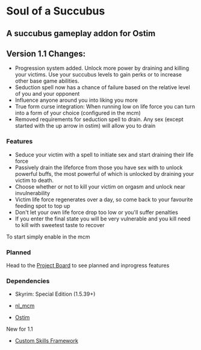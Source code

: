 # Soul of a Succubus
## A succubus gameplay addon for Ostim


Version 1.1 Changes:
-
- Progression system added. Unlock more power by draining and killing your victims. Use your succubus levels to gain perks or to increase other base game abilities.
- Seduction spell now has a chance of failure based on the relative level of you and your opponent
- Influence anyone around you into liking you more
- True form curse integration: When running low on life force you can turn into a form of your choice (configured in the mcm)
- Removed requirements for seduction spell to drain. Any sex (except started with the up arrow in ostim) will allow you to drain 


### Features
- Seduce your victim with a spell to initiate sex and start draining their life force
- Passively drain the lifeforce from those you have sex with to unlock powerful buffs, the most powerful of which is unlocked by draining your victim to death.
- Choose whether or not to kill your victim on orgasm and unlock near invulnerability
- Victim life force regenerates over a day, so come back to your favourite feeding spot to top up
- Don't let your own life force drop too low or you'll suffer penalties
- If you enter the final state you will be very vulnerable and you kill need to kill with sweetest taste to recover

To start simply enable in the mcm

### Planned

Head to the [Project Board](https://github.com/kannonfodder/soas/projects/1) to see planned and inprogress features

### Dependencies

* Skyrim: Special Edition (1.5.39+)

* [nl_mcm](https://github.com/MrOctopus/nl_mcm)


* [Ostim](https://github.com/Sairion350/OStim)

New for 1.1

- [Custom Skills Framework](https://www.nexusmods.com/skyrimspecialedition/mods/41780)
